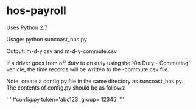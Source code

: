 # hos-payroll
Uses Python 2.7

Usage: python suncoast_hos.py

Output: m-d-y.csv and m-d-y-commute.csv

If a driver goes from off duty to on duty using the 'On Duty - Commuting' vehicle, the time records will be written to the -commute.csv file.  

Note:  create a config.py file in the same directory as suncoast_hos.py.  
The contents of config.py should be as follows:

'''
#config.py
token='abc123'
group='12345'
'''
